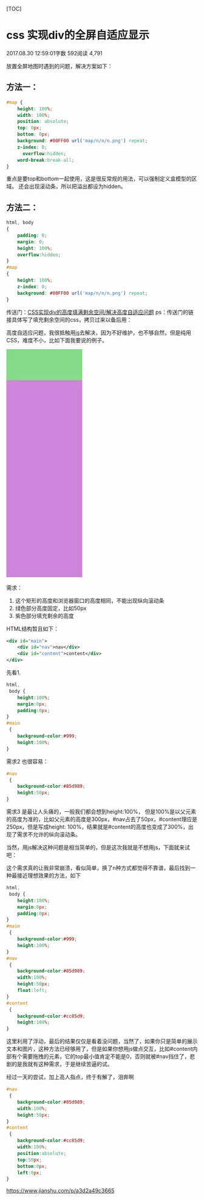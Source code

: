 [TOC]



# css 实现div的全屏自适应显示

2017.08.30 12:59:01字数 592阅读 4,791

放置全屏地图时遇到的问题，解决方案如下：

## 方法一：

```css
#map {   
    height: 100%;  
    width: 100%;  
    position: absolute;  
    top: 0px;  
    bottom: 0px;  
    background: #00FF00 url('map/n/n/n.png') repeat;  
    z-index: 0;  
	  overflow:hidden; 
  	word-break:break-all; 
} 
```

重点是要top和bottom一起使用，这是很反常规的用法，可以强制定义盒模型的区域。
还会出现滚动条，所以把溢出都设为hidden。

## 方法二：

```css
html, body  
{  
    padding: 0;  
    margin: 0;  
    height: 100%;  
    overflow:hidden;  
}  
#map  
{  
    height: 100%;  
    z-index: 0;  
    background: #00FF00 url('map/n/n/n.png') repeat;  
}  
```

传送门：[CSS实现div的高度填满剩余空间/解决高度自适应问题](https://link.jianshu.com/?t=http://www.cnblogs.com/zhujl/archive/2012/03/20/2408976.html)
ps：传送门的链接具体写了填充剩余空间的css，拷贝过来以备后用：

高度自适应问题，我很抵触用[js](https://link.jianshu.com/?t=http://lib.csdn.net/base/javascript)去解决，因为不好维护，也不够自然，但是纯用CSS，难度不小，比如下面我要说的例子。

![image-20200303173217864](image-202003031735/image-20200303173217864.png)


需求：



1. 这个矩形的高度和浏览器窗口的高度相同，不能出现纵向滚动条
2. 绿色部分高度固定，比如50px
3. 紫色部分填充剩余的高度

HTML结构暂且如下：



```xml
<div id="main">
    <div id="nav">nav</div>
    <div id="content">content</div>
</div>
```

先看1.



```css
html,
 body {
    height:100%;
    margin:0px;
    padding:0px;
}
#main
 {
    background-color:#999;
    height:100%;
}
```

需求2 也很容易：



```css
#nav
 {
    background-color:#85d989;
    height:50px;
}
```

需求3 是最让人头痛的，一般我们都会想到height:100%， 但是100%是以父元素的高度为准的，比如父元素的高度是300px，#nav占去了50px，#content理应是250px，但是写成height: 100%，结果就是#content的高度也变成了300%，出现了需求不允许的纵向滚动条。

当然，用js解决这种问题是相当简单的，但是这次我就是不想用js，下面就来试吧：

这个需求真的让我非常崩溃，看似简单，换了n种方式都觉得不靠谱，最后找到一种最接近理想效果的方法，如下



```css
html,
 body {
    height:100%;
    margin:0px;
    padding:0px;
}
#main
 {
    background-color:#999;
    height:100%;
}
#nav
 {
    background-color:#85d989;
    width:100%;
    height:50px;
    float:left;
}
#content
 {
    background-color:#cc85d9;
    height:100%;
}
```

这里利用了浮动，最后的结果仅仅是看着没问题，当然了，如果你只是简单的展示文本和图片，这种方法已经够用了，但是如果你想用js做点交互，比如#content内部有个需要拖拽的元素，它的top最小值肯定不能是0，否则就被#nav挡住了，悲剧的是我就有这种需求，于是继续苦逼的试。

经过一天的尝试，加上高人指点，终于有解了，泪奔啊

```css
#nav
 {
    background-color:#85d989;
    width:100%;
    height:50px;
}
#content
 {
    background-color:#cc85d9;
    width:100%;
    position:absolute;
    top:50px;
    bottom:0px;
    left:0px;
}
```





https://www.jianshu.com/p/a3d2a49c3665